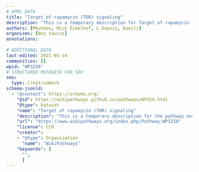 ```yaml
---
# GPML DATA
title: "Target of rapamycin (TOR) signaling"
description: "This is a temporary description for Target of rapamycin (TOR) signaling"
authors: [Mkutmon, Mick Eikelhof, L Dupuis, Eweitz]
organisms: [Bos taurus]
annotations:
  
# ADDITIONAL DATA
last-edited: 2021-05-14
communities: []
wpid: "WP3256"
# STRUCTURED METADATA FOR SEO
seo:
  type: CreativeWork
schema-jsonld:
  - "@context": https://schema.org/
    "@id": https://wikipathways.github.io/pathways/WP554.html
    "@type": Dataset
    "name": "Target of rapamycin (TOR) signaling"
    "description": "This is a temporary description for the pathway entitled: Target of rapamycin (TOR) signaling"
    "url": "https://www.wikipathways.org/index.php/Pathway:WP3256"
    "license": CC0
    "creator":
    - "@type": Organization
      "name": "WikiPathways"
    "keywords": [
      "",
      ]
---
```

